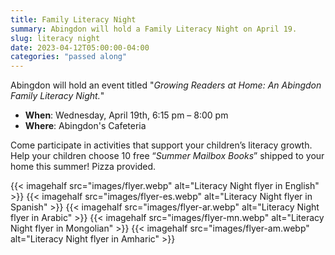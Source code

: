 ```yaml
---
title: Family Literacy Night
summary: Abingdon will hold a Family Literacy Night on April 19.
slug: literacy night
date: 2023-04-12T05:00:00-04:00
categories: "passed along"
---
```


Abingdon will hold an event titled "*Growing Readers at Home: An Abingdon Family Literacy Night.*"

- **When**: Wednesday, April 19th, 6:15 pm – 8:00 pm
- **Where**: Abingdon's Cafeteria

Come participate in activities that support your children’s literacy growth. Help your children choose 10 free “*Summer Mailbox Books*” shipped to your home this summer! Pizza provided.

{{< imagehalf src="images/flyer.webp" alt="Literacy Night flyer in English" >}}
{{< imagehalf src="images/flyer-es.webp" alt="Literacy Night flyer in Spanish" >}}
{{< imagehalf src="images/flyer-ar.webp" alt="Literacy Night flyer in Arabic" >}}
{{< imagehalf src="images/flyer-mn.webp" alt="Literacy Night flyer in Mongolian" >}}
{{< imagehalf src="images/flyer-am.webp" alt="Literacy Night flyer in Amharic" >}}